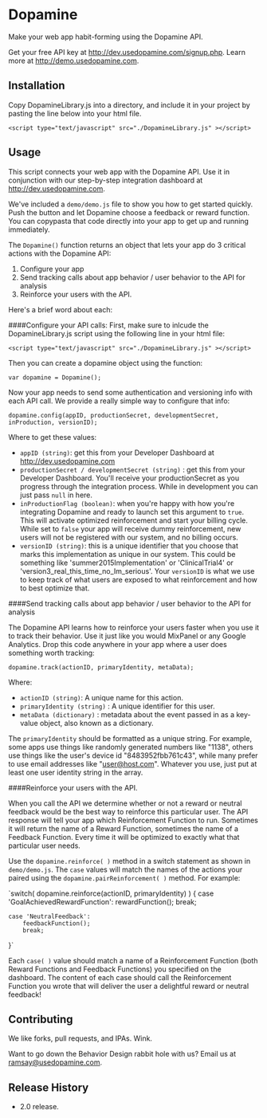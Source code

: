 Dopamine
=========

Make your web app habit-forming using the Dopamine API.

Get your free API key at http://dev.usedopamine.com/signup.php.
Learn more at http://demo.usedopamine.com.


## Installation

  Copy DopamineLibrary.js into a directory, and include it in your project by pasting the line below into your html file.

  `<script type="text/javascript" src="./DopamineLibrary.js" ></script>`

## Usage

  This script connects your web app with the Dopamine API. Use it in conjunction with our step-by-step integration dashboard at http://dev.usedopamine.com.

  We've included a `demo/demo.js` file to show you how to get started quickly. Push the button and let Dopamine choose a feedback or reward function. You can copypasta that code directly into your app to get up and running immediately.

  The `Dopamine()` function returns an object that lets your app do 3 critical actions with the Dopamine API:

  1. Configure your app
  2. Send tracking calls about app behavior / user behavior to the API for analysis
  3. Reinforce your users with the API.

Here's a brief word about each:

####Configure your API calls:
First, make sure to inlcude the DopamineLibrary.js script using the following line in your html file:

`<script type="text/javascript" src="./DopamineLibrary.js" ></script>`

Then you can create a dopamine object using the function:

`var dopamine = Dopamine();`

Now your app needs to send some authentication and versioning info with each API call. We provide a really simple way to configure that info:

`dopamine.config(appID, productionSecret, developmentSecret, inProduction, versionID);`

Where to get these values:
* `appID (string)`: get this from your Developer Dashboard at http://dev.usedopamine.com
* `productionSecret / developmentSecret (string)` : get this from your Developer Dashboard. You'll receive your productionSecret as you progress through the integration process. While in development you can just pass `null` in here.
* `inProductionFlag (boolean)`: when you're happy with how you're integrating Dopamine and ready to launch set this argument to `true`. This will activate optimized reinforcement and start your billing cycle. While set to `false` your app will receive dummy reinforcement, new users will not be registered with our system, and no billing occurs.
* `versionID (string)`: this is a unique identifier that you choose that marks this implementation as unique in our system. This could be something like 'summer2015Implementation' or 'ClinicalTrial4' or 'version3_real_this_time_no_Im_serious'. Your `versionID` is what we use to keep track of what users are exposed to what reinforcement and how to best optimize that.

####Send tracking calls about app behavior / user behavior to the API for analysis

The Dopamine API learns how to reinforce your users faster when you use it to track their behavior. Use it just like you would MixPanel or any Google Analytics. Drop this code anywhere in your app where a user does something worth tracking:

`dopamine.track(actionID, primaryIdentity, metaData);`

Where:
* `actionID (string)`: A unique name for this action.
* `primaryIdentity (string)` : A unique identifier for this user. 
* `metaData (dictionary)` : metadata about the event passed in as a key-value object, also known as a dictionary.

The `primaryIdentity` should be formatted as a unique string. For example, some apps use things like randomly generated numbers like "1138", others use things like the user's device id "8483952fbb761c43", while many prefer to use email addresses like "user@host.com". Whatever you use, just put at least one user identity string in the array.


####Reinforce your users with the API.

When you call the API we determine whether or not a reward or neutral feedback would be the best way to reinforce this particular user. The API response will tell your app which Reinforcement Function to run. Sometimes it will return the name of a Reward Function, sometimes the name of a Feedback Function. Every time it will be optimized to exactly what that particular user needs. 

Use the `dopamine.reinforce( )` method in a switch statement as shown in `demo/demo.js`. The `case` values will match the names of the actions your paired using the `dopamine.pairReinforcement( )` method. For example:

`switch( dopamine.reinforce(actionID, primaryIdentity) )
{
	case 'GoalAchievedRewardFunction':
		rewardFunction();
		break;

	case 'NeutralFeedback':
		feedbackFunction();
		break;
}`

Each `case( )` value should match a name of a Reinforcement Function (both Reward Functions and Feedback Functions) you specified on the dashboard. The content of each case should call the Reinforcement Function you wrote that will deliver the user a delightful reward or neutral feedback!


## Contributing

We like forks, pull requests, and IPAs. Wink.

Want to go down the Behavior Design rabbit hole with us? 
Email us at ramsay@usedopamine.com.

## Release History

* 2.0 release. 